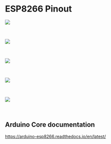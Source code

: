 # ESP8266 Pinout

![](https://github.com/r00tGER/NodeMCU-ESP12E-pinouts)
<br>
<br>
<br>

![](https://twitter.com/ESP8266/status/715095335220092928/photo/1)
<br>
<br>
<br>

![](https://escapequotes.net/wp-content/uploads/2016/02/d1-mini-esp8266-board-sh_fixled.jpg)
<br>
<br>
<br>

![](https://github.com/thehookup/Wireless_MQTT_Doorbell/blob/master/GPIO_Limitations_ESP8266_NodeMCU.jpg)
<br>
<br>
<br>

![](https://github.com/thehookup/Wireless_MQTT_Doorbell/blob/master/PinModes_ESP8266_NodeMCU.jpg)
<br>
<br>
<br>

## Arduino Core documentation

https://arduino-esp8266.readthedocs.io/en/latest/
